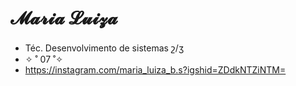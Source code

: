 # 𝓜𝓪𝓻𝓲𝓪 𝓛𝓾𝓲𝔃𝓪
- Téc. Desenvolvimento de sistemas շ/ʒﾠ
- ✧ ˚ 07 ˚✧
- https://instagram.com/maria_luiza_b.s?igshid=ZDdkNTZiNTM=

